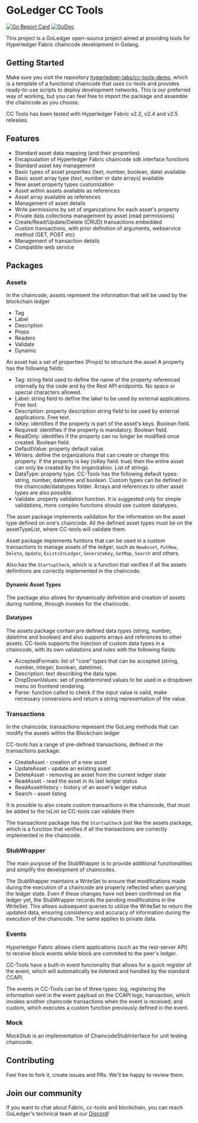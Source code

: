 # GoLedger CC Tools

[![Go Report Card](https://goreportcard.com/badge/github.com/hyperledger-labs/cc-tools)](https://goreportcard.com/report/github.com/hyperledger-labs/cc-tools)
[![GoDoc](https://godoc.org/github.com/hyperledger-labs/cc-tools?status.svg)](https://godoc.org/github.com/hyperledger-labs/cc-tools)

This project is a GoLedger open-source project aimed at providing tools for Hyperledger Fabric chaincode development in Golang.

## Getting Started

Make sure you visit the repository [hyperledger-labs/cc-tools-demo](https://github.com/hyperledger-labs/cc-tools-demo), which is a template of a functional chaincode that uses cc-tools and provides ready-to-use scripts to deploy development networks. This is our preferred way of working, but you can feel free to import the package and assemble the chaincode as you choose. 

CC Tools has been tested with Hyperledger Fabric v2.2, v2.4 and v2.5 releases.

## Features
- Standard asset data mapping (and their properties)
- Encapsulation of Hyperledger Fabric chaincode sdk interface functions
- Standard asset key management
- Basic types of asset properties (text, number, boolean, date) available
- Basic asset array type (text, number or date arrays) available
- New asset property types customization
- Asset within assets available as references
- Asset array available as references
- Management of asset details
- Write permissions by set of organizations for each asset's property
- Private data collections management by asset (read permissions)
- Create/Read/Update/Delete (CRUD) transactions embedded
- Custom transactions, with prior definition of arguments, webservice method (GET, POST etc)
- Management of transaction details
- Compatible web service

## Packages
### **Assets**
In the chaincode, assets represent the information that will be used by the blockchain ledger

* Tag
* Label
* Description
* Props
* Readers
* Validate
* Dynamic

An asset has a set of properties (Props) to structure the asset
A property has the following fields:

* Tag: string field used to define the name of the property referenced internally by the code and by the Rest API endpoints. No space or special characters allowed.
* Label: string field to define the label to be used by external applications. Free text.
* Description: property description string field to be used by external applications. Free text.
* IsKey: identifies if the property is part of the asset's keys. Boolean field.
* Required: identifies if the property is mandatory. Boolean field.
* ReadOnly: identifies if the property can no longer be modified once created. Boolean field.
* DefaultValue: property default value.
* Writers: define the organizations that can create or change this property. If the property is key (isKey field: true) then the entire asset can only be created by the organization. List of strings.
* DataType: property type. CC-Tools has the following default types: string, number, datetime and boolean. Custom types can be defined in the chaincode/datatypes folder. Arrays and references to other asset types are also possible.
* Validate: property validation function. It is suggested only for simple validations, more complex functions should use custom datatypes.

The asset package implements validation for the information on the asset type defined on one's chaincode. All the defined asset types must be on the assetTypeList, where CC-tools will validate them.

Asset package implements funtions that can be used in a custom transactions to manage assets of the ledger, such as `NewAsset`, `PutNew`, `Delete`, `Update`, `ExistsInLedger`, `GenerateKey`, `GetMap`, `Search` and others.

Also has the `StartupCheck`, which is a function that verifies if all the assets definitions are correctly implemented in the chaincode.

#### **Dynamic Asset Types**
The package also allows for dynamically definition and creation of assets during runtime, through invokes for the chaincode.

#### **Datatypes**
The assets package contain pre defined data types (string, number, datetime and boolean) and also supports arrays and references to other assets.
CC-tools supports the injection of custom data types in a chaincode, with its own validations and rules with the following fields:

* AcceptedFormats: list of "core" types that can be accepted (string, number, integer, boolean, datetime).
* Description: text describing the data type.
* DropDownValues: set of predetermined values to be used in a dropdown menu on frontend rendering.
* Parse: function called to check if the input value is valid, make necessary conversions and return a string representation of the value.


### **Transactions**
In the chaincode, transactions represent the GoLang methods that can modify the assets within the Blockchain ledger

CC-tools has a range of pre-defined transactions, defined in the transactions package:
* CreateAsset - creation of a new asset
* UpdateAsset - update an existing asset
* DeleteAsset - removing an asset from the current ledger state
* ReadAsset - read the asset in its last ledger status
* ReadAssetHistory - history of an asset's ledger status
* Search - asset listing

It is possible to also create custom transactions in the chaincode, that must be added to the txList so CC-tools can validate them

The transactions package has the `StartupCheck` just like the assets package, which is a function that verifies if all the transactions are correctly implemented in the chaincode.

### **StubWrapper**
The main purpose of the StubWrapper is to provide additional functionalities and simplify the development of chaincodes. 

The StubWrapper maintains a WriteSet to ensure that modifications made during the execution of a chaincode are properly reflected when querying the ledger state. Even if these changes have not been confirmed on the ledger yet, the StubWrapper records the pending modifications in the WriteSet. This allows subsequent queries to utilize the WriteSet to return the updated data, ensuring consistency and accuracy of information during the execution of the chaincode. The same applies to private data.

### **Events**
Hyperledger Fabric allows client applications (such as the rest-server API) to receive block events while block are commited to the peer's ledger.

CC-Tools have a built-in event funcionality that allows for a quick register of the event, which will automatically be listened and handled by the standard CCAPI.

The events in CC-Tools can be of three types: log, registering the information sent in the event payload on the CCAPI logs; transaction, which invokes another chaincode transactions when the event is received; and custom, which executes a custom function previously defined in the event.

### **Mock**
MockStub is an implementation of ChaincodeStubInterface for unit testing chaincode.

## Contributing
Feel free to fork it, create issues and PRs. We'll be happy to review them.

## Join our community

If you want to chat about Fabric, cc-tools and blockchain, you can reach GoLedger's technical team at our [Discord](https://discord.com/invite/GndkYHxNyQ)!
